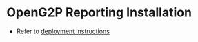 # OpenG2P Reporting Installation

- Refer to
  [deployment instructions](https://docs.openg2p.org/guides/deployment-guide/deployment-on-kubernetes#reporting)
